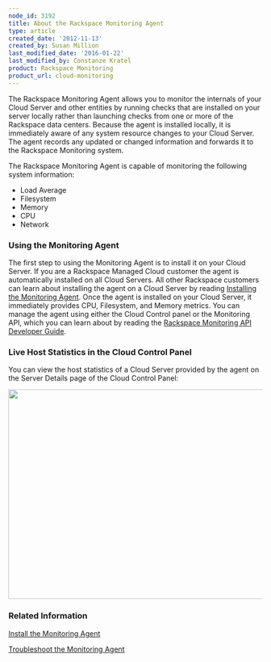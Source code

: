 ```yaml
---
node_id: 3192
title: About the Rackspace Monitoring Agent
type: article
created_date: '2012-11-13'
created_by: Susan Million
last_modified_date: '2016-01-22'
last_modified_by: Constanze Kratel
product: Rackspace Monitoring
product_url: cloud-monitoring
---
```


The Rackspace Monitoring Agent allows you to monitor the internals
of your Cloud Server and other entities by running checks that are installed on your server
locally rather than launching checks from one or more of the Rackspace
data centers. Because the agent is installed locally, it is immediately
aware of any system resource changes to your Cloud Server. The agent
records any updated or changed information and forwards it to the
Rackspace Monitoring system.

The Rackspace Monitoring Agent is capable of monitoring the following
system information:

-   Load Average
-   Filesystem
-   Memory
-   CPU
-   Network

### Using the Monitoring Agent

The first step to using the Monitoring Agent is to install it on your
Cloud Server. If you are a Rackspace Managed Cloud customer the agent is
automatically installed on all Cloud Servers. All other Rackspace
customers can learn about installing the agent on a Cloud Server by
reading [Installing the Monitoring
Agent](/how-to/install-and-configure-the-rackspace-monitoring-agent "Install the Monitoring Agent").
Once the agent is installed on your Cloud Server, it immediately
provides CPU, Filesystem, and Memory metrics. You can manage the agent
using either the Cloud Control panel or the Monitoring API, which you
can learn about by reading the [Rackspace Monitoring API Developer
Guide](https://developer.rackspace.com/docs/cloud-monitoring/v1/developer-guide/ "Rackspace Monitoring API Developer Guide").

### Live Host Statistics in the Cloud Control Panel

You can view the host statistics of a Cloud Server provided by the agent
on the Server Details page of the Cloud Control Panel:

<img src="https://8026b2e3760e2433679c-fffceaebb8c6ee053c935e8915a3fbe7.ssl.cf2.rackcdn.com/field/image/ServerDetails_1.png" width="569" height="416" />

### Related Information

[Install the Monitoring
Agent](/how-to/install-and-configure-the-rackspace-monitoring-agent "Install the Monitoring Agent Manually")

[Troubleshoot the Monitoring
Agent](/how-to/troubleshooting-the-rackspace-monitoring-agent "Troubleshoot the Monitoring Agent")
